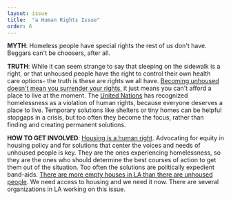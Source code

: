 ```yaml
---
layout: issue
title:  "a Human Rights Issue"
order: 6
---
```

<strong>MYTH</strong>: Homeless people have special rights the rest of us don't have. Beggars can't be choosers, after all.

<strong>TRUTH</strong>: While it can seem strange to say that sleeping on the sidewalk is a right, or that unhoused people have the right to control their own health care options- the truth is these are rights we all have. [Becoming unhoused doesn't mean you surrender your rights](https://www.aclusocal.org/sites/default/files/outsidethelaw-aclufdnsca-report.pdf), it just means you can't afford a place to live at the moment. The [United Nations](https://www.ohchr.org/en/issues/housing/pages/homelessnessandhumanrights.aspx#:~:text=Homelessness%20has%20emerged%20as%20a,to%20prevent%20and%20eliminate%20it.) has recognized homelessness as a violation of human rights, because everyone deserves a place to live. Temporary solutions like shelters or tiny homes can be helpful stopgaps in a crisis, but too often they become the focus, rather than finding and creating permanent solutions.

<strong>HOW TO GET INVOLVED</strong>: [Housing is a human right](https://nlihc.org/sites/default/files/AG-2021/01-06_Housing-Human-Right.pdf). Advocating for equity in housing policy and for solutions that center the voices and needs of unhoused people is key. They are the ones experiencing homelessness, so they are the ones who should determine the best courses of action to get them out of the situation. Too often the solutions are politically expedient band-aids. [There are more empty houses in LA than there are unhoused people](https://reclaimingourhomes.org/). We need access to housing and we need it now. There are several organizations in LA working on this issue.
